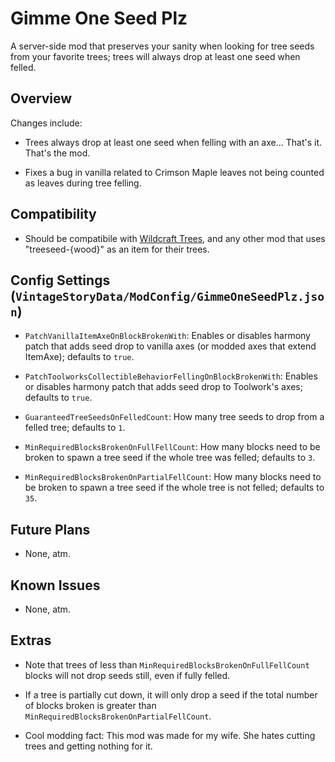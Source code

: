 Gimme One Seed Plz
=================

A server-side mod that preserves your sanity when looking for tree seeds from your favorite trees; trees will always drop at least one seed when felled.

Overview
--------

Changes include:

 * Trees always drop at least one seed when felling with an axe... That's it. That's the mod.

 * Fixes a bug in vanilla related to Crimson Maple leaves not being counted as leaves during tree felling.


Compatibility
--------

 - Should be compatibile with [Wildcraft Trees](https://mods.vintagestory.at/wildcrafttree), and any other mod that uses "treeseed-{wood}" as an item for their trees.


Config Settings (`VintageStoryData/ModConfig/GimmeOneSeedPlz.json`)
--------

 * `PatchVanillaItemAxeOnBlockBrokenWith`: Enables or disables harmony patch that adds seed drop to vanilla axes (or modded axes that extend ItemAxe); defaults to `true`.

 * `PatchToolworksCollectibleBehaviorFellingOnBlockBrokenWith`: Enables or disables harmony patch that adds seed drop to Toolwork's axes; defaults to `true`.
 
 * `GuaranteedTreeSeedsOnFelledCount`: How many tree seeds to drop from a felled tree; defaults to `1`.

 * `MinRequiredBlocksBrokenOnFullFellCount`: How many blocks need to be broken to spawn a tree seed if the whole tree was felled; defaults to `3`.

 * `MinRequiredBlocksBrokenOnPartialFellCount`: How many blocks need to be broken to spawn a tree seed if the whole tree is not felled; defaults to `35`.


Future Plans
--------

 - None, atm.


Known Issues
--------

 - None, atm.


Extras
--------

 - Note that trees of less than `MinRequiredBlocksBrokenOnFullFellCount` blocks will not drop seeds still, even if fully felled.

 - If a tree is partially cut down, it will only drop a seed if the total number of blocks broken is greater than `MinRequiredBlocksBrokenOnPartialFellCount`.

 - Cool modding fact: This mod was made for my wife. She hates cutting trees and getting nothing for it.

